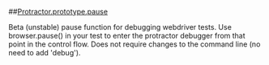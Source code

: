 ##[Protractor.prototype.pause](https://github.com/angular/protractor/blob/master/lib/protractor.js#L948)

Beta (unstable) pause function for debugging webdriver tests. Use
browser.pause() in your test to enter the protractor debugger from that
point in the control flow.
Does not require changes to the command line (no need to add 'debug').






